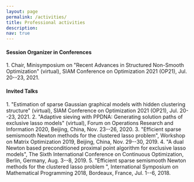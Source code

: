 ```yaml
---
layout: page
permalink: /activities/
title: Professional activities
description: 
nav: true
---
```


<h4>Session Organizer in Conferences</h4>
1. Chair, Minisymposium on "Recent Advances in Structured Non-Smooth Optimization" (virtual), SIAM Conference on Optimization 2021 (OP21), Jul. 20--23, 2021.

<h4>Invited Talks</h4>
1. "Estimation of sparse Gaussian graphical models with hidden clustering structure" (virtual), SIAM Conference on Optimization 2021 (OP21), Jul. 20--23, 2021.
2. "Adaptive sieving with PPDNA: Generating solution paths of exclusive lasso models" (virtual), Forum on Operations Research and Information 2020, Beijing, China, Nov. 23--26, 2020.
3. "Efficient sparse semismooth Newton methods for the clustered lasso problem", Workshop on Matrix Optimization 2019, Beijing, China, Nov. 29--30, 2019.
4. "A dual Newton based preconditioned proximal point algorithm for exclusive lasso models", The Sixth International Conference on Continuous Optimization, Berlin, Germany, Aug. 3--8, 2019.
5. "Efficient sparse semismooth Newton methods for the clustered lasso problem ", International Symposium on Mathematical Programming 2018, Bordeaux, France, Jul. 1--6, 2018.
